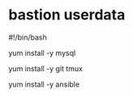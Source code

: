 # bastion userdata
#!/bin/bash

yum install -y mysql

yum install -y git tmux

yum install -y ansible
